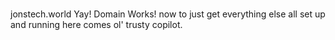 #
jonstech.world
Yay! Domain Works! now to just get everything else all set up and running here comes ol' trusty copilot.
